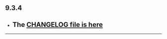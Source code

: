 ## 9.3.4

- ## The [CHANGELOG file is here](https://flutter-sound.canardoux.xyz/changelog.html)

-----------------------------------------------------------------------------------------------------------------------------------
